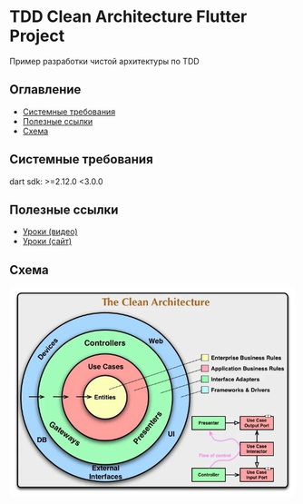 # TDD Clean Architecture Flutter Project

Пример разработки чистой архитектуры по TDD

## Оглавление
* [Системные требования](#системные-требования)
* [Полезные ссылки](#полезные-ссылки)
* [Схема](#схема)

## Системные требования
dart sdk: >=2.12.0 <3.0.0

## Полезные ссылки
* [Уроки (видео)](https://youtu.be/KjE2IDphA_U)
* [Уроки (сайт)](https://resocoder.com/2019/08/27/flutter-tdd-clean-architecture-course-1-explanation-project-structure/)

## Схема
![Clean Architecture Image](CleanArchitecture.jpg)
